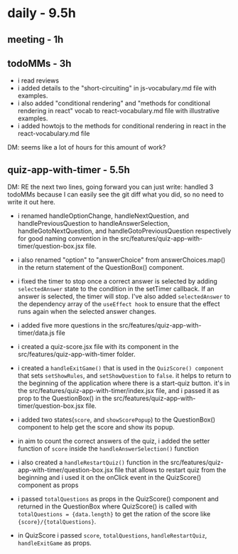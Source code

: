 # daily - 9.5h

## meeting - 1h

## todoMMs - 3h
* i read reviews
* i added details to the "short-circuiting" in js-vocabulary.md file with examples.
* i also added "conditional rendering" and "methods for conditional rendering in react" vocab to react-vocabulary.md file with illustrative examples.
* i added howtojs to the methods for conditional rendering in react in the react-vocabulary.md file

DM: seems like a lot of hours for this amount of work?

## quiz-app-with-timer - 5.5h

DM: RE the next two lines, going forward you can just write: handled 3 todoMMs because I can easily see the git diff what you did, so no need to write it out here. 
* i renamed handleOptionChange, handleNextQuestion, and handlePreviousQuestion to handleAnswerSelection, handleGotoNextQuestion, and handleGotoPreviousQuestion respectively for good naming convention in the src/features/quiz-app-with-timer/question-box.jsx file.
* i also renamed "option" to "answerChoice" from answerChoices.map() in the return statement of the QuestionBox() component.

* i fixed the timer to stop once a correct answer is selected by adding `selectedAnswer` state to the condition in the setTimer callback. If an answer is selected, the timer will stop. I've also added `selectedAnswer` to the dependency array of the `useEffect hook` to ensure that the effect runs again when the selected answer changes.
* i added five more questions in the src/features/quiz-app-with-timer/data.js file
* i created a quiz-score.jsx file with its component in the src/features/quiz-app-with-timer folder.
* i created a `handleExitGame()` that is used in the `QuizScore() component` that sets `setShowRules`, and `setShowQuestion` to `false`. it helps to return to the beginning of the application where there is a start-quiz button. it's in the src/features/quiz-app-with-timer/index.jsx file, and i passed it as prop to the QuestionBox() in the src/features/quiz-app-with-timer/question-box.jsx file.
* i added two states(`score`, and `showScorePopup`) to the QuestionBox() component to help get the score and show its popup.
* in aim to count the correct answers of the quiz, i added the setter function of `score` inside the  `handleAnswerSelection()` function
* i also created a `handleRestartQuiz()` function in the src/features/quiz-app-with-timer/question-box.jsx file that allows to restart quiz from the beginning and i used it on the onClick event in the QuizScore() component as props
* i passed `totalQuestions` as props in the QuizScore() component and returned in the QuestionBox where  QuizScore() is called with `totalQuestions = {data.length}` to get the ration of the score like `{score}/{totalQuestions}`.
* in QuizScore i passed `score`, `totalQuestions`, `handleRestartQuiz`, `handleExitGame` as props.